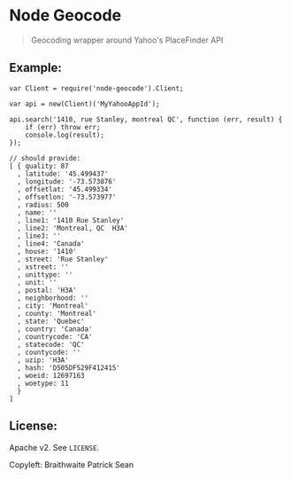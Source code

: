 Node Geocode
============

> Geocoding wrapper around Yahoo's PlaceFinder API

Example:
--------

    var Client = require('node-geocode').Client;

    var api = new(Client)('MyYahooAppId');

    api.search('1410, rue Stanley, montreal QC', function (err, result) {
        if (err) throw err;
        console.log(result);
    });

    // should provide:
    [ { quality: 87
      , latitude: '45.499437'
      , longitude: '-73.573876'
      , offsetlat: '45.499334'
      , offsetlon: '-73.573977'
      , radius: 500
      , name: ''
      , line1: '1410 Rue Stanley'
      , line2: 'Montreal, QC  H3A'
      , line3: ''
      , line4: 'Canada'
      , house: '1410'
      , street: 'Rue Stanley'
      , xstreet: ''
      , unittype: ''
      , unit: ''
      , postal: 'H3A'
      , neighborhood: ''
      , city: 'Montreal'
      , county: 'Montreal'
      , state: 'Quebec'
      , country: 'Canada'
      , countrycode: 'CA'
      , statecode: 'QC'
      , countycode: ''
      , uzip: 'H3A'
      , hash: 'D505DF529F412415'
      , woeid: 12697163
      , woetype: 11
      }
    ]


License:
--------

Apache v2. See `LICENSE`.

Copyleft: Braithwaite Patrick Sean
